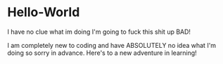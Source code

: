 # Hello-World
I have no clue what im doing
I'm going to fuck this shit up BAD!

I am completely new to coding and have ABSOLUTELY no idea what I'm doing so sorry in advance.
Here's to a new adventure in  learning!
